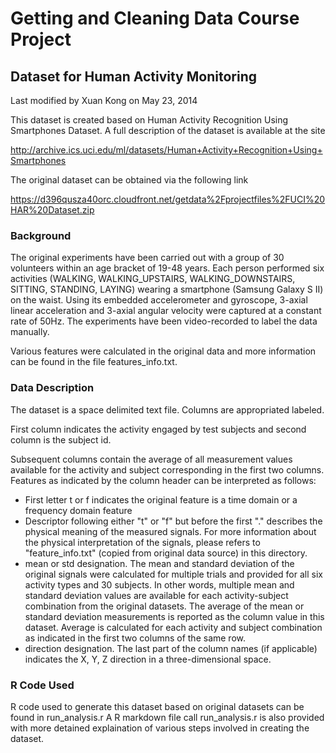 Getting and Cleaning Data Course Project
========================================
## Dataset for Human Activity Monitoring

Last modified by Xuan Kong on May 23, 2014

This dataset is created based on Human Activity Recognition Using Smartphones Dataset.  A full description of the dataset is available at the site

http://archive.ics.uci.edu/ml/datasets/Human+Activity+Recognition+Using+Smartphones

The original dataset can be obtained via the following link

https://d396qusza40orc.cloudfront.net/getdata%2Fprojectfiles%2FUCI%20HAR%20Dataset.zip

### Background
The original experiments have been carried out with a group of 30 volunteers within an age bracket of 19-48 years. Each person performed six activities (WALKING, WALKING_UPSTAIRS, WALKING_DOWNSTAIRS, SITTING, STANDING, LAYING) wearing a smartphone (Samsung Galaxy S II) on the waist. Using its embedded accelerometer and gyroscope, 3-axial linear acceleration and 3-axial angular velocity were captured at a constant rate of 50Hz. The experiments have been video-recorded to label the data manually.

Various features were calculated in the original data and more information can be found in the file features_info.txt.

### Data Description
The dataset is a space delimited text file. Columns are appropriated labeled. 

First column indicates the activity engaged by test subjects and second column is the subject id.

Subsequent columns contain the average of all measurement values available for the activity and subject corresponding in the first two columns. Features as indicated by the column header can be interpreted as follows:
* First letter t or f indicates the original feature is a time domain or a frequency domain feature
* Descriptor following either "t" or "f" but before the first "." describes the physical meaning of the measured signals. For more information about the physical interpretation of the signals, please refers to "feature_info.txt" (copied from original data source) in this directory.
* mean or std designation.  The mean and standard deviation of the original signals were calculated for multiple trials and provided for all six activity types and 30 subjects. In other words, multiple mean and standard deviation values are available for each activity-subject combination from the original datasets.  The average of the mean or standard deviation measurements is reported as the column value in this dataset.  Average is calculated for each activity and subject combination as indicated in the first two columns of the same row.
* direction designation. The last part of the column names (if applicable) indicates the X, Y, Z direction in a three-dimensional space.

### R Code Used
R code used to generate this dataset based on original datasets can be found in run_analysis.r A R markdown file call run_analysis.r is also provided with more detained explaination of various steps involved in creating the dataset.